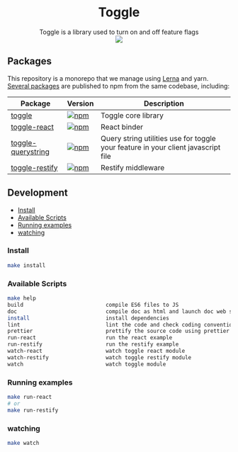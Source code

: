 <h1 align="center">
  Toggle
</h1>

<p align="center">
Toggle is a library used to turn on and off feature flags
<br />
<img src="https://travis-ci.org/MathieuDoyon/toggle.svg?branch=master" />
</p>

## Packages

This repository is a monorepo that we manage using [Lerna](https://github.com/lerna/lerna) and yarn. [Several packages](/packages) are published to npm from the same codebase, including:

| Package                                            | Version                                                                                                                                             | Description                                                                       |
| -------------------------------------------------- | --------------------------------------------------------------------------------------------------------------------------------------------------- | --------------------------------------------------------------------------------- |
| [toggle](/packages/toggle)                         | [![npm](https://img.shields.io/npm/v/@mathdoy/toggle.svg?style=flat-square)](https://www.npmjs.com/package/@mathdoy/toggle)                         | Toggle core library                                                               |
| [toggle-react](/packages/toggle-react)             | [![npm](https://img.shields.io/npm/v/@mathdoy/toggle-react.svg?style=flat-square)](https://www.npmjs.com/package/@mathdoy/toggle-react)             | React binder                                                                      |
| [toggle-querystring](/packages/toggle-querystring) | [![npm](https://img.shields.io/npm/v/@mathdoy/toggle-querystring.svg?style=flat-square)](https://www.npmjs.com/package/@mathdoy/toggle-querystring) | Query string utilities use for toggle your feature in your client javascript file |
| [toggle-restify](/packages/toggle-restify)         | [![npm](https://img.shields.io/npm/v/@mathdoy/toggle-restify.svg?style=flat-square)](https://www.npmjs.com/package/@mathdoy/toggle-restify)         | Restify middleware                                                                |

## Development

- [Install](#install)
- [Available Scripts](#available-scripts)
- [Running examples](#running-examples)
- [watching](#watching)

### Install

```bash
make install
```

### Available Scripts

```bash
make help
build                          compile ES6 files to JS
doc                            compile doc as html and launch doc web server
install                        install dependencies
lint                           lint the code and check coding conventions
prettier                       prettify the source code using prettier
run-react                      run the react example
run-restify                    run the restify example
watch-react                    watch toggle react module
watch-restify                  watch toggle restify module
watch                          watch toggle module
```

### Running examples

```bash
make run-react
# or
make run-restify
```

### watching

```bash
make watch
```
